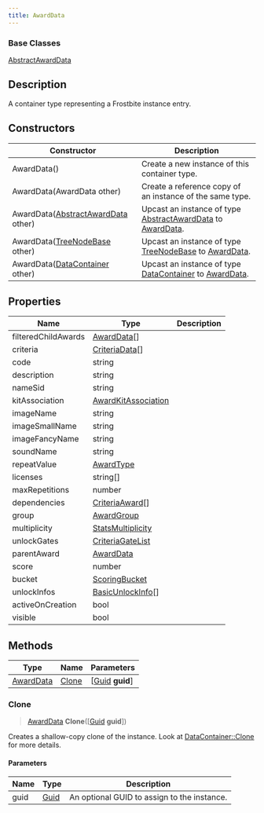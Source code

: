 ```yaml
---
title: AwardData
---
```

### Base Classes

[AbstractAwardData](/vext/ref/fb/abstractawarddata/)

## Description

A container type representing a Frostbite instance entry.

## Constructors

| Constructor                                                          | Description                                                                                               |
| -------------------------------------------------------------------- | --------------------------------------------------------------------------------------------------------- |
| AwardData()                                                          | Create a new instance of this container type.                                                             |
| AwardData(AwardData other)                                           | Create a reference copy of an instance of the same type.                                                  |
| AwardData([AbstractAwardData](/vext/ref/fb/abstractawarddata/) other)              | Upcast an instance of type [AbstractAwardData](/vext/ref/fb/abstractawarddata/) to [AwardData](/vext/ref/fb/awarddata/).              |
| AwardData([TreeNodeBase](/vext/ref/fb/treenodebase/) other)                        | Upcast an instance of type [TreeNodeBase](/vext/ref/fb/treenodebase/) to [AwardData](/vext/ref/fb/awarddata/).                        |
| AwardData([DataContainer](/vext/ref/shared/class/datacontainer) other) | Upcast an instance of type [DataContainer](/vext/ref/shared/class/datacontainer) to [AwardData](/vext/ref/fb/awarddata/). |

## Properties

| Name                | Type                                       | Description |
| ------------------- | ------------------------------------------ | ----------- |
| filteredChildAwards | [AwardData](/vext/ref/fb/awarddata/)\[\]                 |             |
| criteria            | [CriteriaData](/vext/ref/fb/criteriadata/)\[\]           |             |
| code                | string                                     |             |
| description         | string                                     |             |
| nameSid             | string                                     |             |
| kitAssociation      | [AwardKitAssociation](/vext/ref/fb/awardkitassociation/) |             |
| imageName           | string                                     |             |
| imageSmallName      | string                                     |             |
| imageFancyName      | string                                     |             |
| soundName           | string                                     |             |
| repeatValue         | [AwardType](/vext/ref/fb/awardtype/)                     |             |
| licenses            | string\[\]                                 |             |
| maxRepetitions      | number                                     |             |
| dependencies        | [CriteriaAward](/vext/ref/fb/criteriaaward/)\[\]         |             |
| group               | [AwardGroup](/vext/ref/fb/awardgroup/)                   |             |
| multiplicity        | [StatsMultiplicity](/vext/ref/fb/statsmultiplicity/)     |             |
| unlockGates         | [CriteriaGateList](/vext/ref/fb/criteriagatelist/)       |             |
| parentAward         | [AwardData](/vext/ref/fb/awarddata/)                     |             |
| score               | number                                     |             |
| bucket              | [ScoringBucket](/vext/ref/fb/scoringbucket/)             |             |
| unlockInfos         | [BasicUnlockInfo](/vext/ref/fb/basicunlockinfo/)\[\]     |             |
| activeOnCreation    | bool                                       |             |
| visible             | bool                                       |             |

## Methods

| Type                   | Name            | Parameters                                     |
| ---------------------- | --------------- | ---------------------------------------------- |
| [AwardData](/vext/ref/fb/awarddata/) | [Clone](#clone) | \[[Guid](/vext/ref/shared/class/guid) **guid**\] |

### Clone

> [AwardData](/vext/ref/fb/awarddata/) **Clone**(\[[Guid](/vext/ref/shared/class/guid) **guid**\])

Creates a shallow-copy clone of the instance. Look at [DataContainer::Clone](/vext/ref/shared/class/datacontainer#clone) for more details.

#### Parameters

| Name | Type         | Description                                 |
| ---- | ------------ | ------------------------------------------- |
| guid | [Guid](/vext/ref/shared/class/guid/) | An optional GUID to assign to the instance. |
